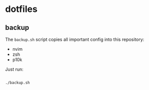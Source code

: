 # dotfiles

## backup

The `backup.sh` script copies all important config into this repository:
- nvim
- zsh
- p10k

Just run:

```Bash

./backup.sh

```
